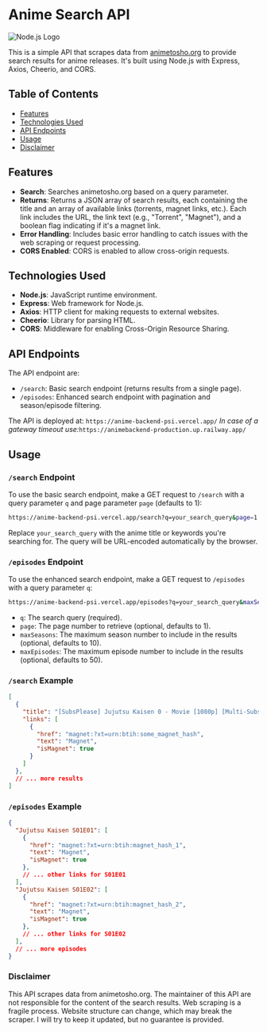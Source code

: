 # Anime Search API
![Node.js Logo](https://nodejs.org/static/images/logo.svg)

This is a simple API that scrapes data from [animetosho.org](https://animetosho.org/) to provide search results for anime releases.  It's built using Node.js with Express, Axios, Cheerio, and CORS.

## Table of Contents
- [Features](#features)
- [Technologies Used](#technologies-used)
- [API Endpoints](#api-endpoints)
- [Usage](#usage)
- [Disclaimer](#disclaimer)

## Features

*   **Search**: Searches animetosho.org based on a query parameter.
*   **Returns**: Returns a JSON array of search results, each containing the title and an array of available links (torrents, magnet links, etc.).  Each link includes the URL, the link text (e.g., "Torrent", "Magnet"), and a boolean flag indicating if it's a magnet link.
*   **Error Handling**: Includes basic error handling to catch issues with the web scraping or request processing.
*   **CORS Enabled**:  CORS is enabled to allow cross-origin requests.

## Technologies Used

*   **Node.js**: JavaScript runtime environment.
*   **Express**: Web framework for Node.js.
*   **Axios**: HTTP client for making requests to external websites.
*   **Cheerio**: Library for parsing HTML.
*   **CORS**: Middleware for enabling Cross-Origin Resource Sharing.

## API Endpoints

The API endpoint are: 

*   `/search`:  Basic search endpoint (returns results from a single page).
*   `/episodes`:  Enhanced search endpoint with pagination and season/episode filtering.

The API is deployed at: `https://anime-backend-psi.vercel.app/` _In case of a gateway timeout use:_`https://animebackend-production.up.railway.app/`

## Usage

### `/search` Endpoint

To use the basic search endpoint, make a GET request to `/search` with a query parameter `q` and page parameter `page` (defaults to 1):
```sh
https://anime-backend-psi.vercel.app/search?q=your_search_query&page=1
```

Replace `your_search_query` with the anime title or keywords you're searching for. The query will be URL-encoded automatically by the browser.

### `/episodes` Endpoint

To use the enhanced search endpoint, make a GET request to `/episodes` with a query parameter `q`:
```sh
https://anime-backend-psi.vercel.app/episodes?q=your_search_query&maxSeasons=10&maxEpisodes=50
```
*   `q`: The search query (required).
*   `page`: The page number to retrieve (optional, defaults to 1).
*   `maxSeasons`: The maximum season number to include in the results (optional, defaults to 10).
*   `maxEpisodes`: The maximum episode number to include in the results (optional, defaults to 50).

### `/search` Example

```json
[
  {
    "title": "[SubsPlease] Jujutsu Kaisen 0 - Movie [1080p] [Multi-Subs]",
    "links": [
      {
        "href": "magnet:?xt=urn:btih:some_magnet_hash",
        "text": "Magnet",
        "isMagnet": true
      }
    ]
  },
  // ... more results
]
```

### `/episodes` Example

```json
{
  "Jujutsu Kaisen S01E01": [
    {
      "href": "magnet:?xt=urn:btih:magnet_hash_1",
      "text": "Magnet",
      "isMagnet": true
    },
    // ... other links for S01E01
  ],
  "Jujutsu Kaisen S01E02": [
    {
      "href": "magnet:?xt=urn:btih:magnet_hash_2",
      "text": "Magnet",
      "isMagnet": true
    },
    // ... other links for S01E02
  ],
  // ... more episodes
}
```
### Disclaimer

This API scrapes data from animetosho.org. The maintainer of this API are not responsible for the content of the search results. Web scraping is a fragile process. Website structure can change, which may break the scraper. I will try to keep it updated, but no guarantee is provided.
